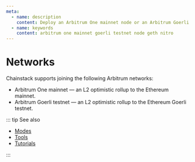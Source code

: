 ```yaml
---
meta:
  - name: description
    content: Deploy an Arbitrum One mainnet node or an Arbitrum Goerli testnet node with the Chainstack managed blockchain services in minutes.
  - name: keywords
    content: arbitrum one mainnet goerli testnet node geth nitro
---
```


# Networks

Chainstack supports joining the following Arbitrum networks:

* Arbitrum One mainnet — an L2 optimistic rollup to the Ethereum mainnet.
* Arbitrum Goerli testnet — an L2 optimistic rollup to the Ethereum Goerli testnet.

::: tip See also

* [Modes](/operations/arbitrum/modes)
* [Tools](/operations/arbitrum/tools)
* [Tutorials](/tutorials/arbitrum/)

:::
